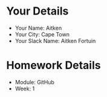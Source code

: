 <!--

The title for your pull request should be made in this format

CITY CLASS_NO - FIRST_NAME LAST_NAME - MODULE - WEEK_NO

For example,

London Class 7 - Chris Owen - HTMl/CSS - Week 1

-->

# Your Details

- Your Name: Aitken
- Your City: Cape Town
- Your Slack Name: Aitken Fortuin

# Homework Details

- Module: GitHub
- Week: 1
